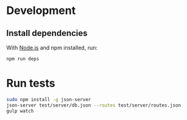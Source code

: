 Development
===========

Install dependencies
--------------------

With [Node.js](http://nodejs.org) and npm installed, run:

```bash
npm run deps
```

Run tests
=========

```sh
sudo npm install -g json-server
json-server test/server/db.json --routes test/server/routes.json
gulp watch
```